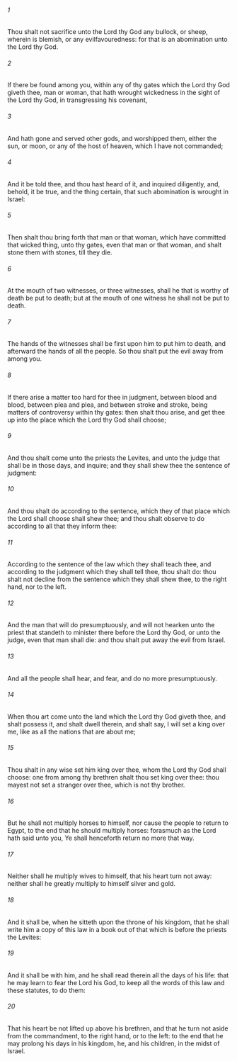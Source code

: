 ###### 1
Thou shalt not sacrifice unto the Lord thy God any bullock, or sheep, wherein is blemish, or any evilfavouredness: for that is an abomination unto the Lord thy God.

###### 2
If there be found among you, within any of thy gates which the Lord thy God giveth thee, man or woman, that hath wrought wickedness in the sight of the Lord thy God, in transgressing his covenant,

###### 3
And hath gone and served other gods, and worshipped them, either the sun, or moon, or any of the host of heaven, which I have not commanded;

###### 4
And it be told thee, and thou hast heard of it, and inquired diligently, and, behold, it be true, and the thing certain, that such abomination is wrought in Israel:

###### 5
Then shalt thou bring forth that man or that woman, which have committed that wicked thing, unto thy gates, even that man or that woman, and shalt stone them with stones, till they die.

###### 6
At the mouth of two witnesses, or three witnesses, shall he that is worthy of death be put to death; but at the mouth of one witness he shall not be put to death.

###### 7
The hands of the witnesses shall be first upon him to put him to death, and afterward the hands of all the people. So thou shalt put the evil away from among you.

###### 8
If there arise a matter too hard for thee in judgment, between blood and blood, between plea and plea, and between stroke and stroke, being matters of controversy within thy gates: then shalt thou arise, and get thee up into the place which the Lord thy God shall choose;

###### 9
And thou shalt come unto the priests the Levites, and unto the judge that shall be in those days, and inquire; and they shall shew thee the sentence of judgment:

###### 10
And thou shalt do according to the sentence, which they of that place which the Lord shall choose shall shew thee; and thou shalt observe to do according to all that they inform thee:

###### 11
According to the sentence of the law which they shall teach thee, and according to the judgment which they shall tell thee, thou shalt do: thou shalt not decline from the sentence which they shall shew thee, to the right hand, nor to the left.

###### 12
And the man that will do presumptuously, and will not hearken unto the priest that standeth to minister there before the Lord thy God, or unto the judge, even that man shall die: and thou shalt put away the evil from Israel.

###### 13
And all the people shall hear, and fear, and do no more presumptuously.

###### 14
When thou art come unto the land which the Lord thy God giveth thee, and shalt possess it, and shalt dwell therein, and shalt say, I will set a king over me, like as all the nations that are about me;

###### 15
Thou shalt in any wise set him king over thee, whom the Lord thy God shall choose: one from among thy brethren shalt thou set king over thee: thou mayest not set a stranger over thee, which is not thy brother.

###### 16
But he shall not multiply horses to himself, nor cause the people to return to Egypt, to the end that he should multiply horses: forasmuch as the Lord hath said unto you, Ye shall henceforth return no more that way.

###### 17
Neither shall he multiply wives to himself, that his heart turn not away: neither shall he greatly multiply to himself silver and gold.

###### 18
And it shall be, when he sitteth upon the throne of his kingdom, that he shall write him a copy of this law in a book out of that which is before the priests the Levites:

###### 19
And it shall be with him, and he shall read therein all the days of his life: that he may learn to fear the Lord his God, to keep all the words of this law and these statutes, to do them:

###### 20
That his heart be not lifted up above his brethren, and that he turn not aside from the commandment, to the right hand, or to the left: to the end that he may prolong his days in his kingdom, he, and his children, in the midst of Israel.

